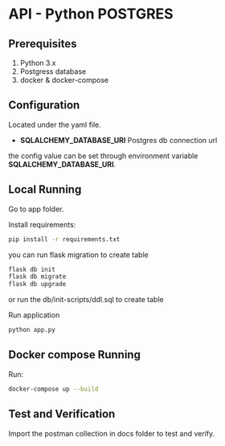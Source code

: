 # API - Python POSTGRES 

## Prerequisites
1. Python 3.x
2. Postgress database
3. docker & docker-compose

## Configuration

Located under the yaml file.

- **SQLALCHEMY_DATABASE_URI** Postgres db connection url

the config value can be set through environment variable **SQLALCHEMY_DATABASE_URI**.

## Local Running

Go to app folder.

Install requirements:

```bash
pip install -r requirements.txt
```

you can run flask migration to create table

```bash
flask db init
flask db migrate
flask db upgrade
```
or run the db/init-scripts/ddl.sql to create table


Run application

```bash
python app.py
```
## Docker compose Running

Run:
```bash
docker-compose up --build
```

## Test and Verification

Import the postman collection in docs folder to test and verify.